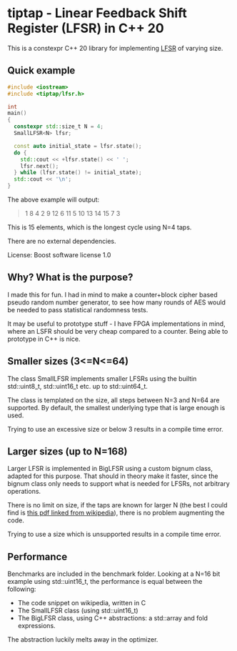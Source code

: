 # tiptap - Linear Feedback Shift Register (LFSR) in C++ 20

This is a constexpr C++ 20 library for implementing [LFSR](https://en.wikipedia.org/wiki/Linear-feedback_shift_register) of varying size.

## Quick example
```cpp
#include <iostream>
#include <tiptap/lfsr.h>

int
main()
{
  constexpr std::size_t N = 4;
  SmallLFSR<N> lfsr;

  const auto initial_state = lfsr.state();
  do {
    std::cout << +lfsr.state() << ' ';
    lfsr.next();
  } while (lfsr.state() != initial_state);
  std::cout << '\n';
}

```
The above example will output:
> 1 8 4 2 9 12 6 11 5 10 13 14 15 7 3 

This is 15 elements, which is the longest cycle using N=4 taps.

There are no external dependencies.

License: Boost software license 1.0

## Why? What is the purpose?

I made this for fun. I had in mind to make a counter+block cipher based pseudo random number generator, to see how many rounds of AES would be needed to pass statistical randomness tests. 

It may be useful to prototype stuff - I have FPGA implementations in mind, where an LSFR should be very cheap compared to a counter. Being able to prototype in C++ is nice.

## Smaller sizes (3<=N<=64)

The class SmallLFSR implements smaller LFSRs using the builtin std::uint8_t, std::uint16_t etc. up to std::uint64_t.

The class is templated on the size, all steps between N=3 and N=64 are supported. By default, the smallest underlying type that is large enough is used.

Trying to use an excessive size or below 3 results in a compile time error.

## Larger sizes (up to N=168)

Larger LFSR is implemented in BigLFSR using a custom bignum class, adapted for this purpose. That should in theory make it faster, since the bignum class only needs to support what is needed for LFSRs, not arbitrary operations.

There is no limit on size, if the taps are known for larger N (the best I could find is [this pdf linked from wikipedia](https://web.archive.org/web/20161007061934/http://courses.cse.tamu.edu/csce680/walker/lfsr_table.pdf)), there is no problem augmenting the code.

Trying to use a size which is unsupported results in a compile time error.

## Performance ##

Benchmarks are included in the benchmark folder. Looking at a N=16 bit example using std::uint16_t, the performance is equal between the following:
 - The code snippet on wikipedia, written in C
 - The SmallLFSR class (using std::uint16_t)
 - The BigLFSR class, using C++ abstractions: a std::array and fold expressions.

The abstraction luckily melts away in the optimizer.
   

